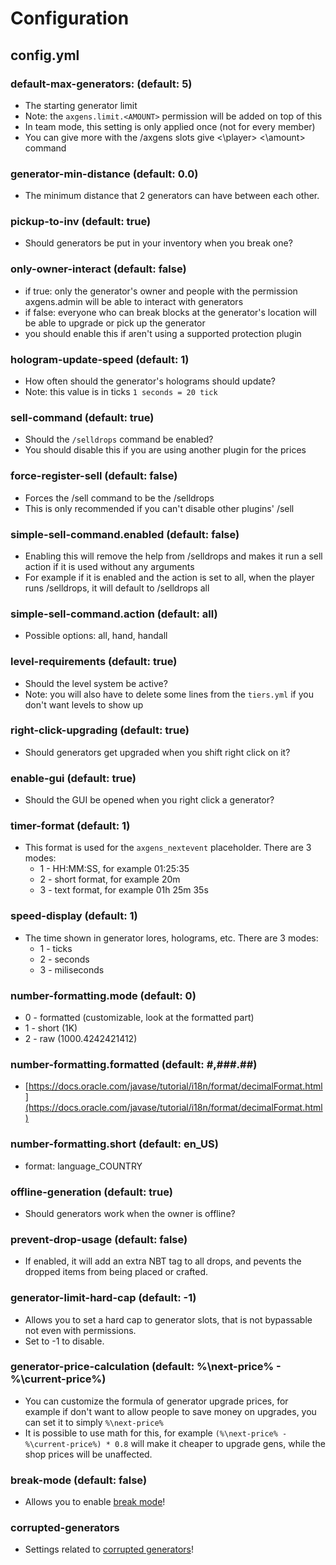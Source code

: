 # Configuration

## config.yml

### default-max-generators: (default: 5)

* The starting generator limit
* Note: the `axgens.limit.<AMOUNT>` permission will be added on top of this
* In team mode, this setting is only applied once (not for every member)
* You can give more with the /axgens slots give <\player> <\amount> command

### generator-min-distance (default: 0.0)

* The minimum distance that 2 generators can have between each other.

### pickup-to-inv (default: true)

* Should generators be put in your inventory when you break one?

### only-owner-interact (default: false)

* if true: only the generator's owner and people with the permission axgens.admin will be able to interact with generators
* if false: everyone who can break blocks at the generator's location will be able to upgrade or pick up the generator
* you should enable this if aren't using a supported protection plugin

### hologram-update-speed (default: 1)

* How often should the generator's holograms should update?
* Note: this value is in ticks `1 seconds = 20 tick`

### sell-command (default: true)

* Should the `/selldrops` command be enabled?
* You should disable this if you are using another plugin for the prices

### force-register-sell (default: false)

* Forces the /sell command to be the /selldrops
* This is only recommended if you can't disable other plugins' /sell

### simple-sell-command.enabled (default: false)

* Enabling this will remove the help from /selldrops and makes it run a sell action if it is used without any arguments
* For example if it is enabled and the action is set to all, when the player runs /selldrops, it will default to /selldrops all

### simple-sell-command.action (default: all)

* Possible options: all, hand, handall

### level-requirements (default: true)

* Should the level system be active?
* Note: you will also have to delete some lines from the `tiers.yml` if you don't want levels to show up

### right-click-upgrading (default: true)

* Should generators get upgraded when you shift right click on it?

### enable-gui (default: true)

* Should the GUI be opened when you right click a generator?

### timer-format (default: 1)

* This format is used for the `axgens_nextevent` placeholder. There are 3 modes:
  * 1 - HH:MM:SS, for example 01:25:35
  * 2 - short format, for example 20m
  * 3 - text format, for example 01h 25m 35s

### speed-display (default: 1)

* The time shown in generator lores, holograms, etc. There are 3 modes:
  * 1 - ticks
  * 2 - seconds
  * 3 - miliseconds

### number-formatting.mode (default: 0)

* 0 - formatted (customizable, look at the formatted part)
* 1 - short (1K)
* 2 - raw (1000.4242421412)

### number-formatting.formatted (default: #,###.##)

* [https://docs.oracle.com/javase/tutorial/i18n/format/decimalFormat.html](https://docs.oracle.com/javase/tutorial/i18n/format/decimalFormat.html)

### number-formatting.short (default: en_US)

* format: language_COUNTRY

### offline-generation (default: true)

* Should generators work when the owner is offline?

### prevent-drop-usage (default: false)

* If enabled, it will add an extra NBT tag to all drops, and pevents the dropped items from being placed or crafted.

### generator-limit-hard-cap (default: -1)

* Allows you to set a hard cap to generator slots, that is not bypassable not even with permissions.
* Set to -1 to disable.

### generator-price-calculation (default: %\next-price% - %\current-price%)

* You can customize the formula of generator upgrade prices, for example if don't want to allow people to save money on upgrades, you can set it to simply `%\next-price%`
* It is possible to use math for this, for example `(%\next-price% - %\current-price%) * 0.8` will make it cheaper to upgrade gens, while the shop prices will be unaffected.

### break-mode (default: false)

* Allows you to enable [break mode](AxGens-Break-Mode.md)!

### corrupted-generators

* Settings related to [corrupted generators](AxGens-Corrupted-Generators.md)!